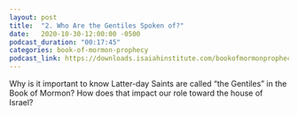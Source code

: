 ```yaml
---
layout: post
title:  "2. Who Are the Gentiles Spoken of?"
date:   2020-10-30-12:00:00 -0500
podcast_duration: "00:17:45"
categories: book-of-mormon-prophecy
podcast_link: https://downloads.isaiahinstitute.com/bookofmormonprophecypodcast/Episode_02_v1.mp3
---
```

Why is it important to know Latter-day Saints are called “the Gentiles” in the Book of Mormon? How does that impact our role toward the house of Israel?
